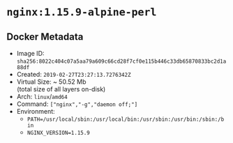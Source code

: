 # `nginx:1.15.9-alpine-perl`

## Docker Metadata

- Image ID: `sha256:8022c404c07a5aa79a609c66cd28f7cf0e115b446c33db65870833bc2d1a88df`
- Created: `2019-02-27T23:27:13.7276342Z`
- Virtual Size: ~ 50.52 Mb  
  (total size of all layers on-disk)
- Arch: `linux`/`amd64`
- Command: `["nginx","-g","daemon off;"]`
- Environment:
  - `PATH=/usr/local/sbin:/usr/local/bin:/usr/sbin:/usr/bin:/sbin:/bin`
  - `NGINX_VERSION=1.15.9`
